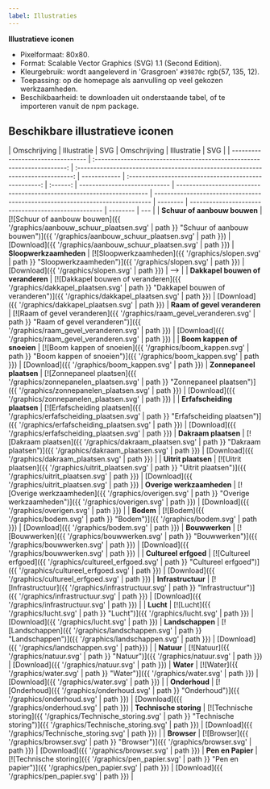 ```yaml
---
label: Illustraties
---
```


**Illustratieve iconen**

- Pixelformaat: 80x80.
- Format: Scalable Vector Graphics (SVG) 1.1 (Second Edition).
- Kleurgebruik: wordt aangeleverd in 'Grasgroen' `#39870c` rgb(57, 135, 12).
- Toepassing: op de homepage als aanvulling op veel gekozen werkzaamheden.
- Beschikbaarheid: te downloaden uit onderstaande tabel, of te importeren vanuit de npm package.

## Beschikbare illustratieve iconen

| Omschrijving                      |                               Illustratie                               |                                       SVG                                       | Omschrijving |                      Illustratie                      |   SVG    |
| --------------------------------- | :---------------------------------------------------------------------: | :-----------------------------------------------------------------------------: | ------------ | :---------------------------------------------------: | :------: | ---------------------------- | --------------------------------------------------------------------- | ----------------------------------------------------------------------------- | -------- | --------------------------------------------------- | -------- | --- |
| **Schuur of aanbouw bouwen**      | [![Schuur of aanbouw bouwen]({{ '/graphics/aanbouw_schuur_plaatsen.svg' | path }} "Schuur of aanbouw bouwen")]({{ '/graphics/aanbouw_schuur_plaatsen.svg' | path }})     | [Download]({{ '/graphics/aanbouw_schuur_plaatsen.svg' | path }}) | **Sloopwerkzaamheden**       | [![Sloopwerkzaamheden]({{ '/graphics/slopen.svg'                      | path }} "Sloopwerkzaamheden")]({{ '/graphics/slopen.svg'                      | path }}) | [Download]({{ '/graphics/slopen.svg'                | path }}) | --> |
| **Dakkapel bouwen of veranderen** | [![Dakkapel bouwen of veranderen]({{ '/graphics/dakkapel_plaatsen.svg'  | path }} "Dakkapel bouwen of veranderen")]({{ '/graphics/dakkapel_plaatsen.svg'  | path }})     |    [Download]({{ '/graphics/dakkapel_plaatsen.svg'    | path }}) | **Raam of gevel veranderen** | [![Raam of gevel veranderen]({{ '/graphics/raam_gevel_veranderen.svg' | path }} "Raam of gevel veranderen")]({{ '/graphics/raam_gevel_veranderen.svg' | path }}) | [Download]({{ '/graphics/raam_gevel_veranderen.svg' | path }}) |
| **Boom kappen of snoeien**        |        [![Boom kappen of snoeien]({{ '/graphics/boom_kappen.svg'        |        path }} "Boom kappen of snoeien")]({{ '/graphics/boom_kappen.svg'        | path }})     |       [Download]({{ '/graphics/boom_kappen.svg'       | path }}) | **Zonnepaneel plaatsen**     | [![Zonnepaneel plaatsen]({{ '/graphics/zonnepanelen_plaatsen.svg'     | path }} "Zonnepaneel plaatsen")]({{ '/graphics/zonnepanelen_plaatsen.svg'     | path }}) | [Download]({{ '/graphics/zonnepanelen_plaatsen.svg' | path }}) |
| **Erfafscheiding plaatsen**       | [![Erfafscheiding plaatsen]({{ '/graphics/erfafscheiding_plaatsen.svg'  | path }} "Erfafscheiding plaatsen")]({{ '/graphics/erfafscheiding_plaatsen.svg'  | path }})     | [Download]({{ '/graphics/erfafscheiding_plaatsen.svg' | path }}) | **Dakraam plaatsen**         | [![Dakraam plaatsen]({{ '/graphics/dakraam_plaatsen.svg'              | path }} "Dakraam plaatsen")]({{ '/graphics/dakraam_plaatsen.svg'              | path }}) | [Download]({{ '/graphics/dakraam_plaatsen.svg'      | path }}) |
| **Uitrit plaatsen**               |         [![Uitrit plaatsen]({{ '/graphics/uitrit_plaatsen.svg'          |         path }} "Uitrit plaatsen")]({{ '/graphics/uitrit_plaatsen.svg'          | path }})     |     [Download]({{ '/graphics/uitrit_plaatsen.svg'     | path }}) | **Overige werkzaamheden**    | [![Overige werkzaamheden]({{ '/graphics/overigen.svg'                 | path }} "Overige werkzaamheden")]({{ '/graphics/overigen.svg'                 | path }}) | [Download]({{ '/graphics/overigen.svg'              | path }}) |
| **Bodem**                         |                   [![Bodem]({{ '/graphics/bodem.svg'                    |                   path }} "Bodem")]({{ '/graphics/bodem.svg'                    | path }})     |          [Download]({{ '/graphics/bodem.svg'          | path }}) | **Bouwwerken**               | [![Bouwwerken]({{ '/graphics/bouwwerken.svg'                          | path }} "Bouwwerken")]({{ '/graphics/bouwwerken.svg'                          | path }}) | [Download]({{ '/graphics/bouwwerken.svg'            | path }}) |
| **Cultureel erfgoed**             |       [![Cultureel erfgoed]({{ '/graphics/cultureel_erfgoed.svg'        |       path }} "Cultureel erfgoed")]({{ '/graphics/cultureel_erfgoed.svg'        | path }})     |    [Download]({{ '/graphics/cultureel_erfgoed.svg'    | path }}) | **Infrastructuur**           | [![Infrastructuur]({{ '/graphics/infrastructuur.svg'                  | path }} "Infrastructuur")]({{ '/graphics/infrastructuur.svg'                  | path }}) | [Download]({{ '/graphics/infrastructuur.svg'        | path }}) |
| **Lucht**                         |                   [![Lucht]({{ '/graphics/lucht.svg'                    |                   path }} "Lucht")]({{ '/graphics/lucht.svg'                    | path }})     |          [Download]({{ '/graphics/lucht.svg'          | path }}) | **Landschappen**             | [![Landschappen]({{ '/graphics/landschappen.svg'                      | path }} "Landschappen")]({{ '/graphics/landschappen.svg'                      | path }}) | [Download]({{ '/graphics/landschappen.svg'          | path}})  |
| **Natuur**                        |                  [![Natuur]({{ '/graphics/natuur.svg'                   |                  path }} "Natuur")]({{ '/graphics/natuur.svg'                   | path }})     |         [Download]({{ '/graphics/natuur.svg'          | path }}) | **Water**                    | [![Water]({{ '/graphics/water.svg'                                    | path }} "Water")]({{ '/graphics/water.svg'                                    | path }}) | [Download]({{ '/graphics/water.svg'                 | path }}) |
| **Onderhoud**                     |               [![Onderhoud]({{ '/graphics/onderhoud.svg'                |               path }} "Onderhoud")]({{ '/graphics/onderhoud.svg'                | path }})     |        [Download]({{ '/graphics/onderhoud.svg'        | path }}) | **Technische storing**       | [![Technische storing]({{ '/graphics/Technische_storing.svg'          | path }} "Technische storing")]({{ '/graphics/Technische_storing.svg'          | path }}) | [Download]({{ '/graphics/Technische_storing.svg'    | path }}) |
| **Browser**                       |                 [![Browser]({{ '/graphics/browser.svg'                  |                 path }} "Browser")]({{ '/graphics/browser.svg'                  | path }})     |         [Download]({{ '/graphics/browser.svg'         | path }}) | **Pen en Papier**            | [![Technische storing]({{ '/graphics/pen_papier.svg'                  | path }} "Pen en papier")]({{ '/graphics/pen_papier.svg'                       | path }}) | [Download]({{ '/graphics/pen_papier.svg'            | path }}) |
